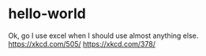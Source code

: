 # hello-world
Ok, go
I use excel when I should use almost anything else.
https://xkcd.com/505/
https://xkcd.com/378/

